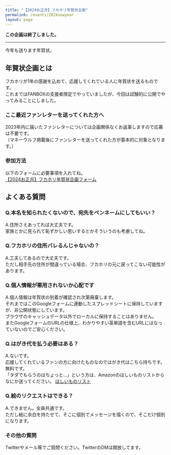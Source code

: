 ```yaml
---
title: "【2024お正月】フカホリ年賀状企画"
permalink: /events/2024newyear
layout: page
---
```

**この企画は終了しました。**

--- 

今年も送ります年賀状。

## 年賀状企画とは
フカホリが1年の感謝を込めて、応援してくれている人に年賀状を送るものです。  
これまではFANBOXの支援者限定でやっていましたが、今回は試験的に公開でやってみることにしました。

### ここ最近ファンレターを送ってくれた方へ
2023年内に届いたファンレターについては企画関係なくお返事しますので応募は不要です。  
（マネーウルフ掲載後にファンレターを送ってくれた方が基本的に対象となります。）

### 参加方法
以下のフォームに必要事項を入れてね。  
[【2024お正月】フカホリ年賀状企画フォーム](https://forms.gle/g8SD9cSVUg2A5pHu7) 



## よくある質問

### Q.本名を知られたくないので、宛先をペンネームにしてもいい？
A.住所さえあってれば大丈夫です。  
家族とかに見られて恥ずかしい思いするとかそういうのも考慮してね。

### Q.フカホリの住所バレるんじゃないの？
A.工夫してあるので大丈夫です。  
ただし相手先の住所が間違っている場合、フカホリの元に戻ってこない可能性があります。

### Q.個人情報が悪用されないか心配です
A.個人情報は年賀状の到着が確認され次第廃棄します。  
それまではこのGoogleフォームに連動したスプレッドシートに保持していますが、非公開状態にしています。  
ブラウザのキャッシュデータ以外でローカルに保持することはありません。  
またGoogleフォームのURLの仕様上、わかりやすい英単語を含むURLにはなっていないのでご安心ください。

### Q.はがき代を払う必要はある？
A.ないです。  
応援してくれているファンの方に向けたものなのではがき代はこちら持ちです。無料です。  
「タダでもらうのはちょっと...」という方は、Amazonのほしいものリストからなにか送ってください。
[ほしいものリスト](https://www.amazon.jp/hz/wishlist/ls/2BK8YXD9QA6TH?ref_=wl_share)


### Q.絵のリクエストはできる？
A.できません。全員共通です。  
ただし絵に余白を持たせて、そこに個別でメッセージを描くので、そこだけ個別になります。

### その他の質問
Twitterやメール等でご質問ください。TwitterのDMは開放してます。
